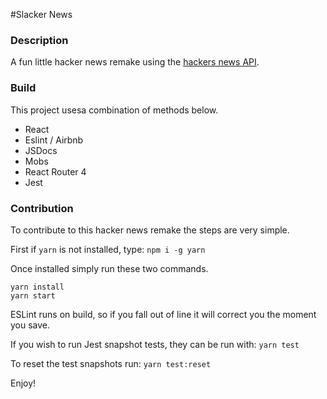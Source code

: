 #Slacker News

### Description
A fun little hacker news remake using the [hackers news API](https://github.com/HackerNews/API).

### Build
This project usesa combination of methods below.
  - React
  - Eslint / Airbnb
  - JSDocs
  - Mobs
  - React Router 4
  - Jest

### Contribution
To contribute to this hacker news remake the steps are very simple.

First if `yarn` is not installed, type:
`npm i -g yarn`

Once installed simply run these two commands.
```
yarn install
yarn start
```

ESLint runs on build, so if you fall out of line it will correct you the moment you save.

If you wish to run Jest snapshot tests, they can be run with:
`yarn test`

To reset the test snapshots run:
`yarn test:reset`

Enjoy!